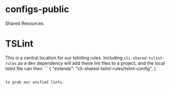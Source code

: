 # configs-public
Shared Resources

# TSLint
This is a central location for our tslinting rules.  Including `cli-shared-tslint-rules` as a 
dev dependency will add these lint files to a project, and the local tslint file can then ```
{
    "extends": "cli-shared-tslint-rules/tslint-config",
}
```

to grab our unified lints.
